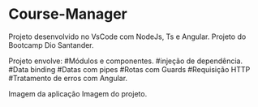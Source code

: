 # Course-Manager
Projeto desenvolvido no VsCode com NodeJs, Ts e Angular.
Projeto do Bootcamp Dio Santander.

Projeto envolve:
#Módulos e componentes.
#injeção de dependência.
#Data binding
#Datas com pipes
#Rotas com Guards
#Requisição HTTP
#Tratamento de erros com Angular.

Imagem da aplicação 
Imagem do projeto.